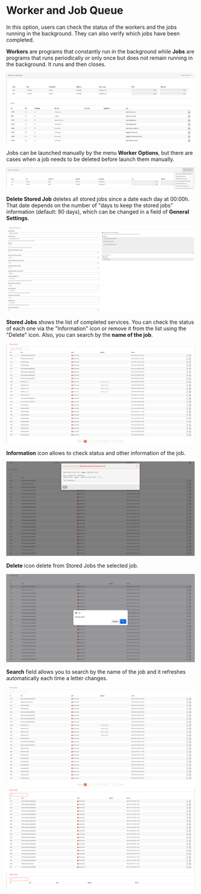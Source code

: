 # Worker and Job Queue

In this option, users can check the status of the workers and the jobs running in the background. They can also verify which jobs have been completed.

**Workers** are programs that constantly run in the background while **Jobs** are programs that runs periodically or only once but does not remain running in the background. It runs and then closes.

![Worker and Job Queue: status of the worker list and job queue](images/worker_jobs_en.png)

Jobs can be launched manually by the menu **Worker Options**, but there are cases when a job needs to be deleted before launch them manually.

![Worker and Job Queue: Jobs possible to launch manually](images/worker_jobs_menu_launch_job_en.png)

**Delete Stored Job** deletes all stored jobs since a date each day at 00:00h. That date depends on the number of "days to keep the stored jobs" information (default: 90 days), which can be changed in a field of **General Settings**.
    
![Worker and Job Queue: Field of days to keep Stored Jobs](images/general_settings_input_deleteStoredJob_en.png)

**Stored Jobs** shows the list of completed services. You can check the status of each one via the "Information" icon or remove it from the list using the "Delete" icon. Also, you can search by the **name of the job**.

![Worker and Job Queue: list of jobs stored](images/stored_jobs_list_en.png)

**Information** icon allows to check status and other information of the job.

![Worker and Job Queue: Information message example in stored jobs](images/stored_jobs_info_en.png)

**Delete** icon delete from Stored Jobs the selected job.

![Worker and Job Queue: Delete message example in stored jobs](images/stored_jobs_delete_msg_en.png)

**Search** field allows you to search by the name of the job and it refreshes automatically each time a letter changes.

![Worker and Job Queue: Example searching by "r"](images/stored_jobs_filter_r_en.png)
![Worker and Job Queue: Example searching by "rb"](images/stored_jobs_filter_rb_en.png)
![Worker and Job Queue: Example searching by "x" to get a no result search](images/stored_jobs_filter_no_result_en.png)
